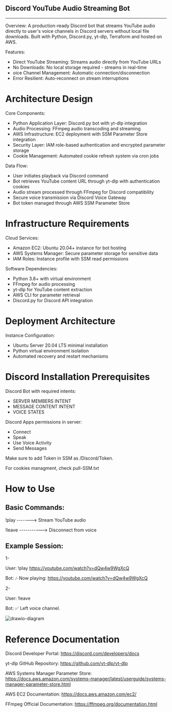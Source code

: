 Discord YouTube Audio Streaming Bot
-----------------------------------
-----------------------------------

Overview:
A production-ready Discord bot that streams YouTube audio directly to user's voice channels in Discord servers without local file downloads. Built with Python, Discord.py, yt-dlp, Terraform and hosted on AWS.

Features:
- Direct YouTube Streaming: Streams audio directly from YouTube URLs
- No Downloads: No local storage required - streams in real-time
- oice Channel Management: Automatic connection/disconnection
- Error Resilient: Auto-reconnect on stream interruptions

Architecture Design
=================
Core Components:
- Python Application Layer: Discord.py bot with yt-dlp integration
- Audio Processing: FFmpeg audio transcoding and streaming
- AWS Infrastructure: EC2 deployment with SSM Parameter Store integration
- Security Layer: IAM role-based authentication and encrypted parameter storage
- Cookie Management: Automated cookie refresh system via cron jobs

Data Flow:
- User initiates playback via Discord command
- Bot retrieves YouTube content URL through yt-dlp with authentication cookies
- Audio stream processed through FFmpeg for Discord compatibility
- Secure voice transmission via Discord Voice Gateway
- Bot token managed through AWS SSM Parameter Store

Infrastructure Requirements
==========================
Cloud Services:
- Amazon EC2: Ubuntu 20.04+ instance for bot hosting
- AWS Systems Manager: Secure parameter storage for sensitive data
- IAM Roles: Instance profile with SSM read permissions

Software Dependencies:
- Python 3.8+ with virtual environment
- FFmpeg for audio processing
- yt-dlp for YouTube content extraction
- AWS CLI for parameter retrieval
- Discord.py for Discord API integration

Deployment Architecture
=====================
Instance Configuration:
- Ubuntu Server 20.04 LTS minimal installation
- Python virtual environment isolation
- Automated recovery and restart mechanisms


Discord Installation Prerequisites
=================================

Discord Bot with required intents:

- SERVER MEMBERS INTENT
- MESSAGE CONTENT INTENT
- VOICE STATES

Discord Apps permissions in server:
- Connect
- Speak
- Use Voice Activity
- Send Messages

Make sure to add Token in SSM as /Discord/Token.
 
For cookies managment, check pull-SSM.txt

How to Use
==========

Basic Commands:
--------------
!play <url>	-------> Stream YouTube audio

!leave	-----------> Disconnect from voice	

Example Session:
---------------
1-

User: !play https://youtube.com/watch?v=dQw4w9WgXcQ

Bot: 🎶 Now playing: https://youtube.com/watch?v=dQw4w9WgXcQ

2-


User: !leave

Bot: ✅ Left voice channel.


![drawio-diagram](https://i.postimg.cc/mZdptSYq/YT-audio-stream-discord-drawio.png)


Reference Documentation
======================
Discord Developer Portal: https://discord.com/developers/docs

yt-dlp GitHub Repository: https://github.com/yt-dlp/yt-dlp

AWS Systems Manager Parameter Store: https://docs.aws.amazon.com/systems-manager/latest/userguide/systems-manager-parameter-store.html

AWS EC2 Documentation: https://docs.aws.amazon.com/ec2/

FFmpeg Official Documentation: https://ffmpeg.org/documentation.html
